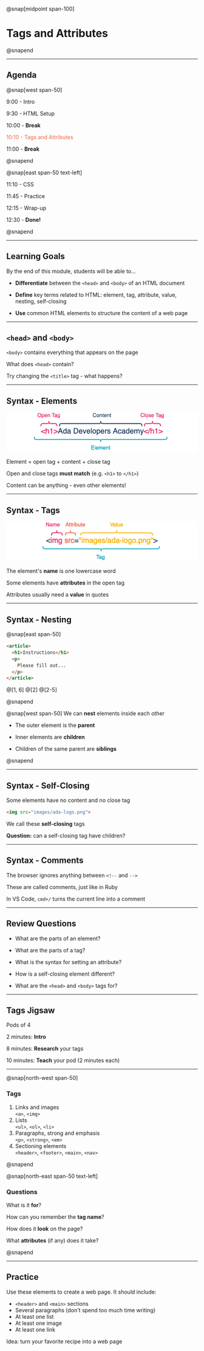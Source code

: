 @snap[midpoint span-100]
# Tags and Attributes
@snapend

---

## Agenda

@snap[west span-50]

9:00  - Intro

9:30  - HTML Setup

10:00  - **Break**

<span style="color: #EF654A">10:10  - Tags and Attributes</span>

11:00 - **Break**

@snapend

@snap[east span-50 text-left]

11:10 - CSS

11:45 - Practice

12:15 - Wrap-up

12:30 - **Done!**

@snapend

---

## Learning Goals

By the end of this module, students will be able to...

- **Differentiate** between the `<head>` and `<body>` of an HTML document

- **Define** key terms related to HTML: element, tag, attribute, value, nesting, self-closing

- **Use** common HTML elements to structure the content of a web page

---

## `<head>` and `<body>`

`<body>` contains everything that appears on the page 

What does `<head>` contain?

Try changing the `<title>` tag - what happens?

---

## Syntax - Elements

<!-- https://www.draw.io/#G1flliSXhehhQJ2Et3rkxicG4bTQzxKeMO -->

![html element vocab](assets/images/HTML-vocab-element.png)

Element = open tag + content + close tag

Open and close tags **must match** (e.g. `<h1>` to `</h1>`)

Content can be anything - even other elements!

---

## Syntax - Tags

<!-- https://www.draw.io/#G1flliSXhehhQJ2Et3rkxicG4bTQzxKeMO -->

![html tag vocab](assets/images/HTML-vocab-tag.png)

The element's **name** is one lowercase word

Some elements have **attributes** in the open tag

Attributes usually need a **value** in quotes

---

## Syntax - Nesting

@snap[east span-50]

```html zoom-15
<article>
  <h1>Instructions</h1>
  <p>
    Please fill out...
  </p>
</article>
```

@[1, 6]
@[2]
@[2-5]

@snapend

@snap[west span-50]
We can **nest** elements inside each other

- The outer element is the **parent**

- Inner elements are **children**

- Children of the same parent are **siblings**

@snapend

---

## Syntax - Self-Closing

Some elements have no content and no close tag

```html zoom-15
<img src="images/ada-logo.png">
```

We call these **self-closing** tags

**Question:** can a self-closing tag have children?

---

## Syntax - Comments

The browser ignores anything between `<!--` and `-->`

These are called comments, just like in Ruby

In VS Code, `cmd+/` turns the current line into a comment

---

## Review Questions

- What are the parts of an element?

- What are the parts of a tag?

- What is the syntax for setting an attribute?

- How is a self-closing element different?

- What are the `<head>` and `<body>` tags for?

---

## Tags Jigsaw

Pods of 4

2 minutes: **Intro**

8 minutes: **Research** your tags

10 minutes: **Teach** your pod (2 minutes each)

---

@snap[north-west span-50]

### Tags

1. Links and images<div class="indent">`<a>`, `<img>`</div>
1. Lists<div class="indent">`<ul>`, `<ol>`, `<li>`</div>
1. Paragraphs, strong and emphasis<div class="indent">`<p>`, `<strong>`, `<em>`</div>
1. Sectioning elements<div class="indent">`<header>`, `<footer>`, `<main>`, `<nav>`</div>

@snapend

@snap[north-east span-50 text-left]

### Questions

What is it **for**?

How can you remember the **tag name**?

How does it **look** on the page?

What **attributes** (if any) does it take?

@snapend

---

## Practice

Use these elements to create a web page. It should include:

- `<header>` and `<main>` sections
- Several paragraphs (don't spend too much time writing)
- At least one list
- At least one image
- At least one link

Idea: turn your favorite recipe into a web page
